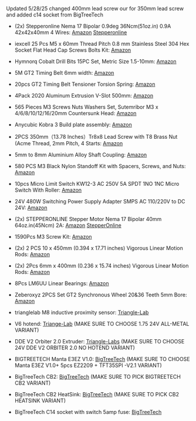 Updated 5/28/25 changed 400mm lead screw our for 350mm lead screw and added c14 socket from BigTreeTech

- (2x) Stepperonline Nema 17 Bipolar 0.9deg 36Ncm(51oz.in) 0.9A 42x42x40mm 4 Wires: [Amazon](https://a.co/d/cxJGrp1) [Stepperonline](https://www.omc-stepperonline.com/nema-17-bipolar-0-9deg-36ncm-51oz-in-0-9a-5-4v-42x42x40mm-4-wires-17hm15-0904s)
- iexcell 25 Pcs M5 x 60mm Thread Pitch 0.8 mm Stainless Steel 304 Hex Socket Flat Head Cap Screws Bolts Kit: [Amazon](https://a.co/d/i7QItlL)
- Hymnorq Cobalt Drill Bits 15PC Set, Metric Size 1.5-10mm: [Amazon](https://a.co/d/cp3Z61e)
- 5M GT2 Timing Belt 6mm width: [Amazon](https://a.co/d/6wYfHLA)
- 20pcs GT2 Timing Belt Tensioner Torsion Spring: [Amazon](https://a.co/d/eOcRTt9)
- 4Pack 2020 Aluminum Extrusion V-Slot 500mm: [Amazon](https://a.co/d/bfFlIh4)
- 565 Pieces M3 Screws Nuts Washers Set, Sutemribor M3 x 4/6/8/10/12/16/20mm Countersunk Head: [Amazon](https://a.co/d/4XWbT3w)
- Anycubic Kobra 3 Build plate assembly: [Amazon](https://a.co/d/5mofGed)
- 2PCS 350mm（13.78 Inches）Tr8x8 Lead Screw with T8 Brass Nut (Acme Thread, 2mm Pitch, 4 Starts: [Amazon](https://a.co/d/1udvqCi)
- 5mm to 8mm Aluminium Alloy Shaft Coupling: [Amazon](https://a.co/d/2yQQRR6)
- 580 PCS M3 Black Nylon Standoff Kit with Spacers, Screws, and Nuts: [Amazon](https://a.co/d/3ski8s5)
- 10pcs Micro Limit Switch KW12-3 AC 250V 5A SPDT 1NO 1NC Micro Switch With Roller: [Amazon](https://a.co/d/j1za4Sr)
- 24V 480W Switching Power Supply Adapter SMPS AC 110/220V to DC 24V: [Amazon](https://a.co/d/goHCgDo)
- (2x) STEPPERONLINE Stepper Motor Nema 17 Bipolar 40mm 64oz.in(45Ncm) 2A: [Amazon](https://a.co/d/0sLCQks) [StepperOnline](https://www.omc-stepperonline.com/nema-17-bipolar-45ncm-64oz-in-2a-42x42x40mm-4-wires-w-1m-cable-connector-17hs16-2004s1)
- 1590Pcs M3 Screw Kit: [Amazon](https://a.co/d/etbID81)
- (2x) 2 PCS 10 x 450mm (0.394 x 17.71 inches) Vigorous Linear Motion Rods: [Amazon](https://a.co/d/boRPGc3)
- (2x) 2Pcs 6mm x 400mm (0.236 x 15.74 inches) Vigorous Linear Motion Rods: [Amazon](https://a.co/d/f1f063z)
- 8Pcs LM6UU Linear Bearings: [Amazon](https://a.co/d/eilXz34)
- Zeberoxyz 2PCS Set GT2 Synchronous Wheel 20&36 Teeth 5mm Bore: [Amazon](https://a.co/d/fhxlShq)


- trianglelab M8 inductive proximity sensor: [Triangle-Lab](https://trianglelab.net/products/m8)
- V6 hotend: [Triange-Lab](https://trianglelab.net/products/v6-hotend-1?VariantsId=10946) (MAKE SURE TO CHOOSE 1.75 24V ALL-METAL VARIANT)
- DDE V2 Orbiter 2.0 Extruder: [Triangle-Labs](https://trianglelab.net/products/dde-v2-orbiter-20-extruder?VariantsId=10328) (MAKE SURE TO CHOOSE 24V DDE V2 ORBITER 2.0 NO HOTEND VARIANT)


- BIGTREETECH Manta E3EZ V1.0: [BigTreeTech](https://biqu.equipment/products/bigtreetech-manta-e3ez-v1-0-for-ender3-ender3pro-ender5?variant=40214245081186) (MAKE SURE TO CHOOSE Manta E3EZ V1.0+ 5pcs EZ2209 + TFT35SPI -V2.1 VARIANT)
- BigTreeTech CB2: [BigTreeTech](https://biqu.equipment/products/bigtreetech-pi-2-cb2?variant=41018191839330) (MAKE SURE TO PICK BIGTREETECH CB2 VARIANT)
- BigTreeTech CB2 HeatSink: [BigTreeTech](https://biqu.equipment/products/bigtreetech-pi-2-cb2?variant=41283042213986) (MAKE SURE TO PICK CB2 HEATSINK VARIANT)
- BigTreeTech C14 socket with switch 5amp fuse: [BigTreeTech](https://biqu.equipment/products/biqu-15a-250v-rocker-switch-power-socket-inlet-module-plug-5a-fuse-switch-with-5pcs-16-14-awg-wiring-3-pin-iec320-c14?variant=40303493546082)
